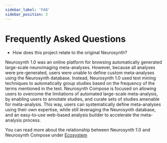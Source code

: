 ```yaml
---
sidebar_label: 'FAQ'
sidebar_position: 3
---
```


# Frequently Asked Questions

* How does this project relate to the original Neurosynth?
  
Neurosynth 1.0 was an online platform for browsing automatically generated large-scale neuroimaging meta-analyses. However, because all analyses were pre-generated, users were unable to define custom meta-analyses using the Neurosynth database. Instead, Neurosynth 1.0 used text mining techniques to automatically group studies based on the frequency of the terms mentioned in the text. Neurosynth Compose is focused on allowing users to overcome the limitations of automated large-scale meta-analysis, by enabling users to annotate studies, and curate sets of studies amenable for meta-analysis. This way, users can systematically define meta-analyses using their own expertise, while still leveraging the Neurosynth database, and an easy-to-use web-based analysis builder to accelerate the meta-analysis process.

  You can read more about the relationship between Neurosynth 1.0 and Neurosynth Compose under [Ecosystem](./ecosystem#neurosynth-compose)
